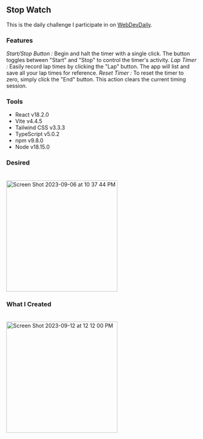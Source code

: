 ## Stop Watch

This is the daily challenge I participate in on [WebDevDaily](https://www.webdevdaily.io/).

### Features

_Start/Stop Button :_ Begin and halt the timer with a single click. The button toggles between "Start" and "Stop" to control the timer's activity.
_Lap Timer :_ Easily record lap times by clicking the "Lap" button. The app will list and save all your lap times for reference.
_Reset Timer :_ To reset the timer to zero, simply click the "End" button. This action clears the current timing session.

### Tools

- React v18.2.0
- Vite v4.4.5
- Tailwind CSS v3.3.3
- TypeScript v5.0.2
- npm v9.8.0
- Node v18.15.0

### Desired<br><br>

<img width="293" alt="Screen Shot 2023-09-06 at 10 37 44 PM" src="https://github.com/eobcre/stop-watch/assets/88697509/11430b12-495d-46c0-a8ef-8bf223a8d7d4">

### What I Created<br><br>

<img width="293" alt="Screen Shot 2023-09-12 at 12 12 00 PM" src="https://github.com/eobcre/stop-watch/assets/88697509/80a15964-1794-46d4-a029-82927ab6c471">
